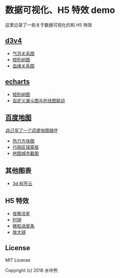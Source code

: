 # 数据可视化、H5 特效 demo

这里记录了一些关于数据可视化的和 H5 特效

## [d3v4](https://d3js.org/)

* [气泡关系图](https://shuizhongxiong.github.io/h5-demo/src/chart/d3v4/bubble)
* [矩形树图](https://shuizhongxiong.github.io/h5-demo/src/chart/d3v4/treemap)
* [血缘关系图](https://shuizhongxiong.github.io/h5-demo/src/chart/d3v4/graphviz)

## [echarts](https://echarts.baidu.com/index.html)

* [矩形树图](https://shuizhongxiong.github.io/h5-demo/src/chart/echarts/treemap)
* [自定义漏斗图与折线图联动](https://shuizhongxiong.github.io/h5-demo/src/chart/echarts/custom-funnel)

## [百度地图](https://lbsyun.baidu.com/index.php?title=jspopular3.0)

*[自己写了一个百度地图插件](https://shuizhongxiong.github.io/bmap-helper/demo)*

* [热力方块图](https://shuizhongxiong.github.io/h5-demo/src/chart/bmap/grid)
* [行政区域蒙层](https://shuizhongxiong.github.io/h5-demo/src/chart/bmap/search)
* [地图城市截图](https://shuizhongxiong.github.io/h5-demo/src/chart/bmap/screenshot)

## 其他图表

* [3d 标签云](https://shuizhongxiong.github.io/h5-demo/src/chart/other/tag-cloud-3d)

## H5 特效

* [夜晚流星](https://shuizhongxiong.github.io/h5-demo/src/h5/meteor-shower)
* [时钟](https://shuizhongxiong.github.io/h5-demo/src/h5/clock)
* [微粒进度条](https://shuizhongxiong.github.io/h5-demo/src/h5/particle)
* [放大镜](https://shuizhongxiong.github.io/h5-demo/src/h5/magnifier)

## License

MIT License

Copyright (c) 2018 水中熊